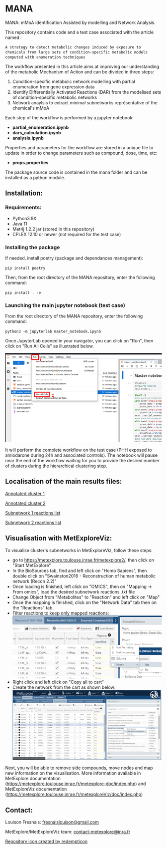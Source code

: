 # MANA
MANA: mMoA identification Assisted by modelling and Network Analysis.

This repository contains code and a test case associated with the article named : 

    A strategy to detect metabolic changes induced by exposure to chemicals from large sets of condition-specific metabolic models computed with enumeration techniques

The workflow presented in this article aims at improving our understanding of the metabolic Mechanism of Action and can be divided in three steps:
1. Condition-specific metabolic network modelling with partial enumeration from gene expression data
2. Identify Differentially Activated Reactions (DAR) from the modelised sets of condition-specific metabolic networks
3. Network anaylsis to extract minimal subnetworks représentative of the chemical's mMoA

Each step of the workflow is performed by a jupyter notebook:
* **partial_enumeration.ipynb**
* **dars_calculation.ipynb**
* **analysis.ipynb**

Properties and parameters for the workflow are stored in a unique file to update in order to change parameters such as compound, dose, time, etc:
* **props.properties**

The package source code is contained in the mana folder and can be installed as a python module.
## Installation:
### Requirements:

* Python3.9X
* Java 11
* Met4j 1.2.2 jar (stored in this repository)
* CPLEX 12.10 or newer (not required for the test case)

### Installing the package

If needed, install poetry (package and dependances management):

<code>pip install poetry</code>

Then, from the root directory of the MANA repository, enter the following command:

<code>pip install . -e</code>

### Launching the main jupyter notebook (test case)

From the root directory of the MANA repository, enter the following command:

<code>python3 -m jupyterlab master_notebook.ipynb</code>

Once JupyterLab opened in your navigator, you can click on "Run", then click on "Run All Cells" as illustrated below.

![Alt text](readme_figures/jupyterlab_interface_example.png)

It will perform the complete workflow on the test case (PHH exposed to amiodarone during 24h and associated controls).
The notebook will pause near the end of the workflow waiting for you to provide the desired number of clusters during the hierarchical clustering step.

## Localisation of the main results files:

[Annotated cluster 1](tests/analysis/clusters_annotation_tables/amiodarone_24_hr_extracellexclude_cluster1_table.xlsx)

[Annotated cluster 2](tests/analysis/clusters_annotation_tables/amiodarone_24_hr_extracellexclude_cluster2_table.xlsx)

[Subnetwork 1 reactions list](tests/analysis/subnetwork_reactions/amiodarone_24_hr_extracellexclude_cluster1_undirected_r2_noisecond_extracell.txt)

[Subnetwork 2 reactions list](tests/analysis/subnetwork_reactions/amiodarone_24_hr_extracellexclude_cluster2_undirected_r2_noisecond_extracell.txt)

## Visualisation with MetExploreViz:

To visualise cluster's subnetworks in MetExploreViz, follow these steps:
* go to https://metexplore.toulouse.inrae.fr/metexplore2/, then click on "Start MetExplore"
* In the BioSources tab, find and left click on "Homo Sapiens", then double click on "Swainston2016 - Reconstruction of human metabolic network (Recon 2.2)"
* Once loading is finished, left click on "OMICS", then on "Mapping -> From omics", load the desired subnetwork reactions .txt file
* Change Object from "Metabolites" to "Reaction" and left click on "Map"
* Once the mapping is finished, click on the "Network Data" tab then on the "Reactions" tab.
* Filter reactions to keep only mapped reactions:
    ![Alt text](readme_figures/filter_reactions.png)
* Right click and left click on "Copy all to cart"
* Create the network from the cart as shown below:
    ![Alt text](readme_figures/graph_from_cart.png)

Next, you will be able to remove side compounds, move nodes and map new information on the visualisation.
More information available in MetExplore documentation (https://metexplore.toulouse.inrae.fr/metexplore-doc/index.php) and MetExploreViz documentation (https://metexplore.toulouse.inrae.fr/metexploreViz/doc/index.php)


## Contact:
Louison Fresnais: fresnaislouison@gmail.com

MetExplore/MetExploreViz team: contact-metexplore@inra.fr

<a href="https://www.flaticon.com/free-icons/elixir" title="elixir icons">Repository icon created by redempticon</a>

